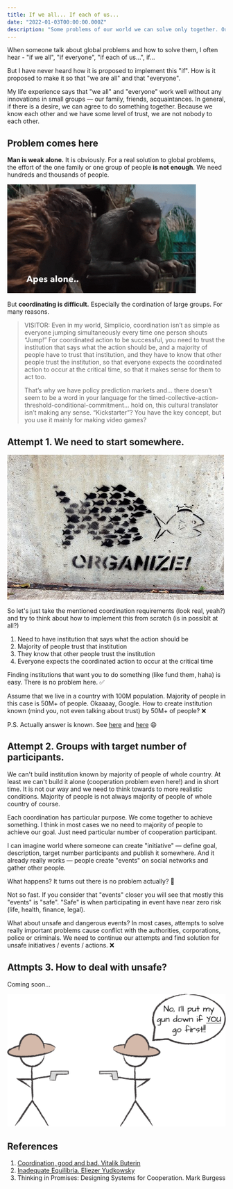 ```yaml
---
title: If we all... If each of us...
date: "2022-01-03T00:00:00.000Z"
description: "Some problems of our world we can solve only together. Or we can solve them much faster than alone. But how? How we can achieve it?"
---
```


When someone talk about global problems and how to solve them, I often hear - "if we all", "if everyone", "if each of us...", if...

But I have never heard how it is proposed to implement this "if". How is it proposed to make it so that "we are all" and that "everyone".

My life experience says that "we all" and "everyone" work well without any innovations in small groups — our family, friends, acquaintances. In general, if there is a desire, we can agree to do something together. Because we know each other and we have some level of trust, we are not nobody to each other.

## Problem comes here

**Man is weak alone.** It is obviously. For a real solution to global problems, the effort of the one family or one group of people **is not enough**. We need hundreds and thousands of people.

![Apes together strong](apes.gif)

But **coordinating is difficult.** Especially the cordination of large groups. For many reasons.

> VISITOR: Even in my world, Simplicio, coordination isn’t as simple as everyone jumping simultaneously every time one person shouts “Jump!” For coordinated action to be successful, you need to trust the institution that says what the action should be, and a majority of people have to trust that institution, and they have to know that other people trust the institution, so that everyone expects the coordinated action to occur at the critical time, so that it makes sense for them to act too.
>
> That’s why we have policy prediction markets and… there doesn’t seem to be a word in your language for the timed-collective-action-threshold-conditional-commitment… hold on, this cultural translator isn’t making any sense. “Kickstarter”? You have the key concept, but you use it mainly for making video games?

## Attempt 1. We need to start somewhere.

![Organize!](organize.jpg)

So let's just take the mentioned coordination requirements (look real, yeah?) and try to think about how to implement this from scratch (is in possiblt at all?)

1. Need to have institution that says what the action should be
2. Majority of people trust that institution
3. They know that other people trust the institution
4. Everyone expects the coordinated action to occur at the critical time

Finding institutions that want you to do something (like fund them, haha) is easy. There is no problem here. ✅

Assume that we live in a country with 100M population. Majority of people in this case is 50M+ of people.
Okaaaay, Google. How to create institution known (mind you, not even talking about trust) by 50M+ of people? ❌

P.S. Actually answer is known. See [here](https://en.wikipedia.org/wiki/List_of_most-followed_Twitter_accounts) and [here](https://en.wikipedia.org/wiki/List_of_most-subscribed_YouTube_channels) 😄

## Attempt 2. Groups with target number of participants.

We can't build institution known by majority of people of whole country. At least we can't build it alone (cooperation problem even here!) and in short time.
It is not our way and we need to think towards to more realistic conditions. Majority of people is not always majority of people of whole country of course.

Each coordination has particular purpose. We come together to achieve something. I think in most cases we no need to majority of people to achieve our goal. Just need particular number of cooperation participant.

I can imagine world where someone can create "initiative" — define goal, description, target number participants and publish it somewhere.
And it already really works — people create "events" on social networks and gather other people.

What happens? It turns out there is no problem actually? 🤔

Not so fast. If you consider that "events" closer you will see that mostly this "events" is "safe".
"Safe" is when participating in event have near zero risk (life, health, finance, legal).

What about unsafe and dangerous events?
In most cases, attempts to solve really important problems cause conflict with the authorities, corporations, police or criminals.
We need to continue our attempts and find solution for unsafe initiatives / events / actions. ❌

## Attmpts 3. How to deal with unsafe?

Coming soon...

![Circular dependencies issue described in Thinking in promises](deadlock.png)

## References

1. [Coordination, good and bad. Vitalik Buterin](https://vitalik.ca/general/2020/09/11/coordination.html)
2. [Inadequate Equilibria. Eliezer Yudkowsky](https://equilibriabook.com/molochs-toolbox/)
3. Thinking in Promises: Designing Systems for Cooperation. Mark Burgess
